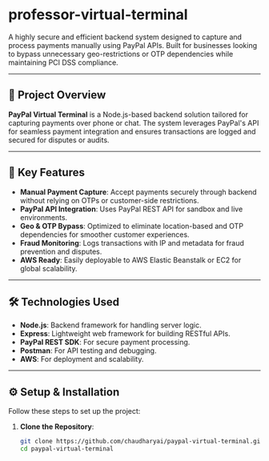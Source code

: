 # professor-virtual-terminal

A highly secure and efficient backend system designed to capture and process payments manually using PayPal APIs. Built for businesses looking to bypass unnecessary geo-restrictions or OTP dependencies while maintaining PCI DSS compliance.

---

## 🚀 Project Overview

**PayPal Virtual Terminal** is a Node.js-based backend solution tailored for capturing payments over phone or chat. The system leverages PayPal's API for seamless payment integration and ensures transactions are logged and secured for disputes or audits.

---

## 🌟 Key Features

- **Manual Payment Capture**: Accept payments securely through backend without relying on OTPs or customer-side restrictions.
- **PayPal API Integration**: Uses PayPal REST API for sandbox and live environments.
- **Geo & OTP Bypass**: Optimized to eliminate location-based and OTP dependencies for smoother customer experiences.
- **Fraud Monitoring**: Logs transactions with IP and metadata for fraud prevention and disputes.
- **AWS Ready**: Easily deployable to AWS Elastic Beanstalk or EC2 for global scalability.

---

## 🛠️ Technologies Used

- **Node.js**: Backend framework for handling server logic.
- **Express**: Lightweight web framework for building RESTful APIs.
- **PayPal REST SDK**: For secure payment processing.
- **Postman**: For API testing and debugging.
- **AWS**: For deployment and scalability.

---

## ⚙️ Setup & Installation

Follow these steps to set up the project:

1. **Clone the Repository**:
   ```bash
   git clone https://github.com/chaudharyai/paypal-virtual-terminal.git
   cd paypal-virtual-terminal
